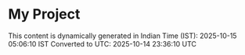 # My Project

This content is dynamically generated in Indian Time (IST): 2025-10-15 05:06:10 IST
Converted to UTC: 2025-10-14 23:36:10 UTC

